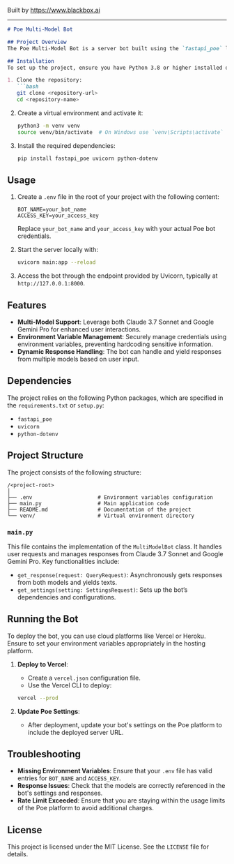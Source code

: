 
Built by https://www.blackbox.ai

---

```markdown
# Poe Multi-Model Bot

## Project Overview
The Poe Multi-Model Bot is a server bot built using the `fastapi_poe` library that integrates multiple AI models, specifically **Claude 3.7 Sonnet** and **Google Gemini Pro**. This bot is designed to allow users to interact with these advanced AI models seamlessly while ensuring that the inference costs are covered by the developer's Poe account.

## Installation
To set up the project, ensure you have Python 3.8 or higher installed on your system. Follow these steps to install the necessary dependencies:

1. Clone the repository:
   ```bash
   git clone <repository-url>
   cd <repository-name>
   ```
2. Create a virtual environment and activate it:
   ```bash
   python3 -m venv venv
   source venv/bin/activate  # On Windows use `venv\Scripts\activate`
   ```
3. Install the required dependencies:
   ```bash
   pip install fastapi_poe uvicorn python-dotenv
   ```

## Usage
1. Create a `.env` file in the root of your project with the following content:
   ```
   BOT_NAME=your_bot_name
   ACCESS_KEY=your_access_key
   ```
   Replace `your_bot_name` and `your_access_key` with your actual Poe bot credentials.

2. Start the server locally with:
   ```bash
   uvicorn main:app --reload
   ```

3. Access the bot through the endpoint provided by Uvicorn, typically at `http://127.0.0.1:8000`.

## Features
- **Multi-Model Support**: Leverage both Claude 3.7 Sonnet and Google Gemini Pro for enhanced user interactions.
- **Environment Variable Management**: Securely manage credentials using environment variables, preventing hardcoding sensitive information.
- **Dynamic Response Handling**: The bot can handle and yield responses from multiple models based on user input.

## Dependencies
The project relies on the following Python packages, which are specified in the `requirements.txt` or `setup.py`:
- `fastapi_poe`
- `uvicorn`
- `python-dotenv`

## Project Structure
The project consists of the following structure:
```
/<project-root>
│
├── .env                     # Environment variables configuration
├── main.py                  # Main application code
├── README.md                # Documentation of the project
└── venv/                    # Virtual environment directory
```

### `main.py`
This file contains the implementation of the `MultiModelBot` class. It handles user requests and manages responses from Claude 3.7 Sonnet and Google Gemini Pro. Key functionalities include:
- `get_response(request: QueryRequest)`: Asynchronously gets responses from both models and yields texts.
- `get_settings(setting: SettingsRequest)`: Sets up the bot’s dependencies and configurations.

## Running the Bot
To deploy the bot, you can use cloud platforms like Vercel or Heroku. Ensure to set your environment variables appropriately in the hosting platform.

1. **Deploy to Vercel**:
   - Create a `vercel.json` configuration file.
   - Use the Vercel CLI to deploy:
   ```bash
   vercel --prod
   ```

2. **Update Poe Settings**:
   - After deployment, update your bot's settings on the Poe platform to include the deployed server URL.

## Troubleshooting
- **Missing Environment Variables**: Ensure that your `.env` file has valid entries for `BOT_NAME` and `ACCESS_KEY`.
- **Response Issues**: Check that the models are correctly referenced in the bot's settings and responses.
- **Rate Limit Exceeded**: Ensure that you are staying within the usage limits of the Poe platform to avoid additional charges.

## License
This project is licensed under the MIT License. See the `LICENSE` file for details.
```